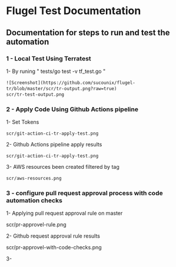 # Flugel Test Documentation

## Documentation for steps to run and test the automation

### 1 - Local Test Using Terratest

1- By runing " tests/go test -v tf_test.go " 

    ![Screenshot](https://github.com/sucounix/flugel-tr/blob/master/scr/tr-output.png?raw=true)
    scr/tr-test-output.png

### 2 - Apply Code Using Github Actions pipeline

1- Set Tokens

    scr/git-action-ci-tr-apply-test.png


2- Github Actions pipeline apply results

    scr/git-action-ci-tr-apply-test.png

3- AWS resources been created filtered by tag

    scr/aws-resources.png

### 3 - configure pull request approval process with code automation checks

 1- Applying pull request approval rule on master

   scr/pr-approvel-rule.png


 2- Github request approval rule results 

   scr/pr-approvel-with-code-checks.png
 
 3-   
